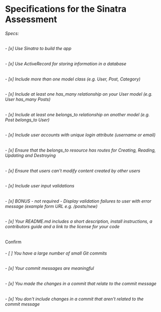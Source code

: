 # Specifications for the Sinatra Assessment
###### Specs:

 ###### - [x] Use Sinatra to build the app
 ###### - [x] Use ActiveRecord for storing information in a database
 ###### - [x] Include more than one model class (e.g. User, Post, Category)
 ###### - [x] Include at least one has_many relationship on your User model (e.g. User has_many Posts)
 ###### - [x] Include at least one belongs_to relationship on another model (e.g. Post belongs_to User)
 ###### - [x] Include user accounts with unique login attribute (username or email)
 ###### - [x] Ensure that the belongs_to resource has routes for Creating, Reading, Updating and Destroying
 ###### - [x] Ensure that users can't modify content created by other users
 ###### - [x] Include user input validations
 ###### - [x] BONUS - not required - Display validation failures to user with error message (example form URL e.g. /posts/new)
 ###### - [x] Your README.md includes a short description, install instructions, a contributors guide and a link to the license for your code
Confirm

 ###### - [ ] You have a large number of small Git commits
 ###### - [x] Your commit messages are meaningful
 ###### - [x] You made the changes in a commit that relate to the commit message
 ###### - [x] You don't include changes in a commit that aren't related to the commit message
